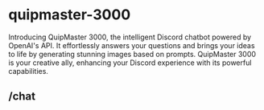 # quipmaster-3000
 Introducing QuipMaster 3000, the intelligent Discord chatbot powered by OpenAI's API. It effortlessly answers your questions and brings your ideas to life by generating stunning images based on prompts. QuipMaster 3000 is your creative ally, enhancing your Discord experience with its powerful capabilities.

 ## /chat
 
